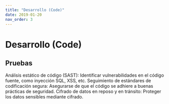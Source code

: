 ```yaml
---
title: "Desarrollo (Code)"
date: 2019-01-20
nav_order: 3
---
```

# Desarrollo (Code)
## Pruebas
Análisis estático de código (SAST): Identificar vulnerabilidades en el código fuente, como inyección SQL, XSS, etc.
Seguimiento de estándares de codificación segura: Asegurarse de que el código se adhiere a buenas prácticas de seguridad.
Cifrado de datos en reposo y en tránsito: Proteger los datos sensibles mediante cifrado.

